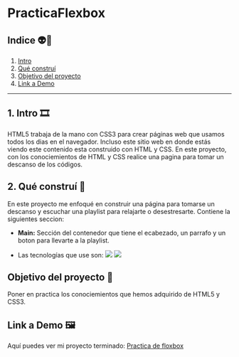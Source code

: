 # PracticaFlexbox

## **Indice** 👽🤖

1. [Intro](#)
2. [Qué construí](#)
3. [Objetivo del proyecto](#)
4. [Link a Demo](#)

****

## 1. Intro 🎞️
HTML5 trabaja de la mano con CSS3 para crear páginas web que usamos todos los dias en el navegador. Incluso este sitio web en donde estás viendo este contenido esta construido con HTML y CSS. En este proyecto, con los conociemientos de HTML y CSS realice una pagina para tomar un descanso de los códigos.

## 2. Qué construí 🧩
En este proyecto me enfoqué en construir una página para tomarse un descanso y escuchar una playlist para relajarte o desestresarte.
Contiene la siguientes seccion:

* **Main:** Sección del contenedor que tiene el ecabezado, un parrafo y un boton para llevarte a la playlist.

* Las tecnologías que use son: <img src="https://img.shields.io/badge/HTML5-E34F26?style=for-the-badge&logo=html5&logoColor=white" /> <img src="https://img.shields.io/badge/CSS3-1572B6?style=for-the-badge&logo=css3&logoColor=white" />

## Objetivo del proyecto 🎯
Poner en practica los conociemientos que hemos adquirido de HTML5 y CSS3.

## Link a Demo 🖼️
Aquí puedes ver mi proyecto terminado: [Practica de floxbox](https://clon-de-google-theta.vercel.app/)
